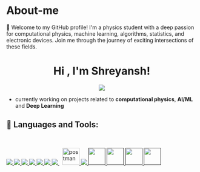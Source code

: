 # About-me
👋 Welcome to my GitHub profile! I'm a physics student with a deep passion for computational physics, machine learning, algorithms, statistics, and electronic devices. Join me through the journey of exciting intersections of these fields.

<h1 align="center">Hi , I'm Shreyansh! </h1>
<p align="center">
 <a href="https://github.com/DenverCoder1/readme-typing-svg"><img src="https://readme-typing-svg.herokuapp.com?lines=Some%20thing%20here%20which%20is%20not%20copied;Machine+Learning;physics&center=true&width=500&height=50"></a>
 <p align = "center">
    

- currently working on projects related to **computational physics**, **AI/ML** and **Deep Learning** 


## 🚀 Languages and Tools:
<br>

<p align="left"> 
    <a href="https://www.java.com" target="_blank"> <img src="https://img.icons8.com/color/48/000000/java-coffee-cup-logo.png"/> </a>
    <a href="https://developer.mozilla.org/en-US/docs/Web/JavaScript" target="_blank"> <img src="https://img.icons8.com/color/48/000000/javascript.png"/> </a> 
    <a href="https://www.w3.org/html/" target="_blank"> <img src="https://img.icons8.com/color/48/000000/html-5.png"/> </a> 
    <a href="https://www.w3schools.com/css/" target="_blank"> <img src="https://img.icons8.com/color/48/000000/css3.png"/> </a> 
    <a href="https://getbootstrap.com" target="_blank"> <img src="https://img.icons8.com/color/48/000000/bootstrap.png"/> </a> 
    <a href="https://www.python.org" target="_blank"> <img src="https://img.icons8.com/color/48/000000/python.png"/> </a> 
    <a style="padding-right:8px;" href="https://www.mysql.com/" target="_blank"> <img src="https://img.icons8.com/fluent/50/000000/mysql-logo.png"/> </a>
    <a href="https://postman.com" target="_blank"> <img src="https://www.vectorlogo.zone/logos/getpostman/getpostman-icon.svg" alt="postman" width="45" height="45"/> </a>   
    <a href="https://git-scm.com/" target="_blank"> <img src="https://img.icons8.com/color/48/000000/git.png"/> </a> 
    <a href="" target="_blank"> <img src="https://img.icons8.com/color/48/000000/c-plus-plus-logo.png" width="45" height="45"/> </a> 
    <a href="" target="_blank"><img src="https://img.icons8.com/color/344/numpy.png" width="45" height="45"/> </a> 
    <a href="" target="_blank"><img src="https://img.icons8.com/color/2x/android-studio--v3.png" width="45" height="45"/> </a> 
    <a href="" target="_blank"><img src="https://img.icons8.com/color/452/tailwindcss.png" width="45" height="45"/> </a> 

</p>
<br/>
